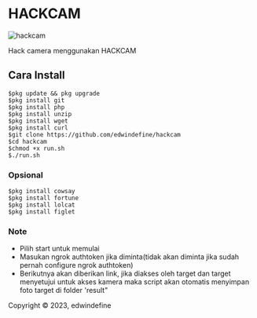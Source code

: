 # HACKCAM
![hackcam](https://user-images.githubusercontent.com/71983420/217841258-abeb72d3-7560-464d-8cec-df6fd8158bf1.png)

Hack camera menggunakan HACKCAM


## Cara Install
```
$pkg update && pkg upgrade
$pkg install git
$pkg install php
$pkg install unzip
$pkg install wget
$pkg install curl
$git clone https://github.com/edwindefine/hackcam
$cd hackcam
$chmod +x run.sh
$./run.sh
```

### Opsional
```
$pkg install cowsay
$pkg install fortune
$pkg install lolcat
$pkg install figlet
```

### Note
- Pilih start untuk memulai
- Masukan ngrok authtoken jika diminta(tidak akan diminta jika sudah pernah configure ngrok authtoken)
- Berikutnya akan diberikan link, jika diakses oleh target dan target menyetujui untuk akses kamera maka script akan otomatis menyimpan foto target di folder 'result"


Copyright © 2023, edwindefine
